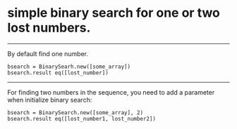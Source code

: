 # simple binary search for one or two lost numbers.

-----------

By default find one number.
   
    bsearch = BinarySearh.new([some_array])
    bsearch.result eq([lost_number])

----------

For finding two numbers in the sequence, you need to add a parameter when initialize binary search:
  
    bsearch = BinarySearch.new([some_array], 2)
    bsearch.result eq([lost_number1, lost_number2])
